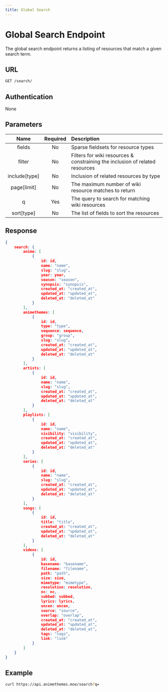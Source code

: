```yaml
---
title: Global Search
---
```


# Global Search Endpoint

The global search endpoint returns a listing of resources that match a given search term.

## URL

```sh
GET /search/
```

## Authentication

None

## Parameters

| Name          | Required | Description                                                                  |
| :----------:  | :------: | :--------------------------------------------------------------------------- |
| fields        | No       | Sparse fieldsets for resource types                                          |
| filter        | No       | Filters for wiki resources & constraining the inclusion of related resources |
| include[type] | No       | Inclusion of related resources by type                                       |
| page[limit]   | No       | The maximum number of wiki resource matches to return                        |
| q             | Yes      | The query to search for matching wiki resources                              |
| sort[type]    | No       | The list of fields to sort the resources                                     |

## Response

```json
{
    search: {
        anime: [
            {
                id: id,
                name: "name",
                slug: "slug",
                year: year,
                season: "season", 
                synopsis: "synopsis",
                created_at: "created_at",
                updated_at: "updated_at",
                deleted_at: "deleted_at"
            }
        ],
        animethemes: [
            {
                id: id,
                type: "type",
                sequence: sequence,
                group: "group",
                slug: "slug",
                created_at: "created_at",
                updated_at: "updated_at",
                deleted_at: "deleted_at"
            }
        ],
        artists: [
            {
                id: id,
                name: "name",
                slug: "slug",
                created_at: "created_at",
                updated_at: "updated_at",
                deleted_at: "deleted_at"
            }
        ],
        playlists: [
            {
                id: id,
                name: "name",
                visibility: "visibility",
                created_at: "created_at",
                updated_at: "updated_at",
                deleted_at: "deleted_at"
            }
        ],
        series: [
            {
                id: id,
                name: "name",
                slug: "slug",
                created_at: "created_at",
                updated_at: "updated_at",
                deleted_at: "deleted_at"
            }
        ],
        songs: [
            {
                id: id,
                title: "title",
                created_at: "created_at",
                updated_at: "updated_at",
                deleted_at: "deleted_at"
            }
        ],
        videos: [
            {
                id: id,
                basename: "basename",
                filename: "filename",
                path: "path",
                size: size,
                mimetype: "mimetype",
                resolution: resolution,
                nc: nc,
                subbed: subbed,
                lyrics: lyrics,
                uncen: uncen,
                source: "source",
                overlap: "overlap",
                created_at: "created_at",
                updated_at: "updated_at",
                deleted_at: "deleted_at",
                tags: "tags",
                link: "link"
            }
        ]
    }
}
```

## Example

```bash
curl https://api.animethemes.moe/search?q=
```
